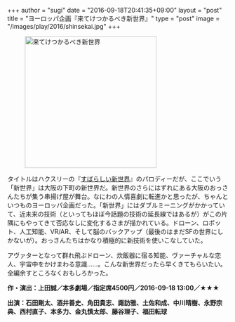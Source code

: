 +++
author = "sugi"
date = "2016-09-18T20:41:35+09:00"
layout = "post"
title = "ヨーロッパ企画『来てけつかるべき新世界』"
type = "post"
image = "/images/play/2016/shinsekai.jpg"
+++
<figure class="alignleft"><img src="/images/play/2016/shinsekai.jpg" alt="来てけつかるべき新世界" style="width: 300px !important"></figure>

タイトルはハクスリーの『[すばらしい新世界](/book/4506/)』のパロディーだが、ここでいう「新世界」は大阪の下町の新世界だ。新世界のさらにはずれにある大阪のおっさんたちが集う串揚げ屋が舞台。なにわの人情喜劇に転進かと思ったが、ちゃんといつものヨーロッパ企画だった。「新世界」にはダブルミーニングがかかっていて、近未来の技術（といってもほぼ今話題の技術の延長線ではあるが）がこの片隅にもやってきて否応なしに変化するさまが描かれている。ドローン、ロボット、人工知能、VR/AR、そして脳のバックアップ（最後のはまだSFの世界にしかないが）。おっさんたちはかなり積極的に新技術を使いこなしていた。

アヴァターとなって群れ飛ぶドローン、炊飯器に宿る知能、ヴァーチャルな恋人、宇宙中をかけまわる意識……。こんな新世界だったら早くきてもらいたい。全編余すところなくおもしろかった。

**作・演出：上田誠／本多劇場／指定席4500円／2016-09-18 13:00／★★★**

**出演：石田剛太、酒井善史、角田貴志、諏訪雅、土佐和成、中川晴樹、永野宗典、西村直子、本多力、金丸慎太郎、藤谷理子、福田転球**
